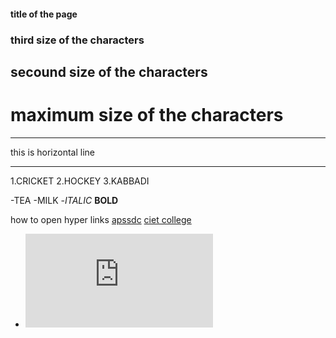 #### title of the page
### third size of the characters
## secound size of the characters
# maximum size of the characters



***
this is horizontal line
***


1.CRICKET
2.HOCKEY
3.KABBADI


-TEA
-MILK
-*ITALIC*
**BOLD**

how to open hyper links [apssdc](https://www.apssdc.in)
[ciet college](https://www.chalapathiengg.ac.in/)
- ![image](https://mc.webpcache.epapr.in/mcms.php?size=large&in=https://mcmscache.epapr.in/post_images/website_197/post_12946230/thumb.jpg)

